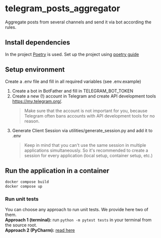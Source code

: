 # telegram_posts_aggregator
Aggregate posts from several channels and send it via bot according the rules.


## Install dependencies
In the project [Poetry](https://python-poetry.org/) is used. Set up the project using [poetry guide](https://python-poetry.org/docs/basic-usage/#initialising-a-pre-existing-project)

## Setup environment
Create a .env file and fill in all required variables (see .env.example)
1. Create a bot in BotFather and fill in TELEGRAM_BOT_TOKEN
2. Create a new (!) account in Telegram and create API development tools https://my.telegram.org/.
    > Make sure that the account is not important for you, because Telegram often  bans accounts with API development tools for no reason.
3. Generate Client Session via utilities/generate_session.py and add it to .env
    > Keep in mind that you can't use the same session in multiple applications simultaneously. So it's recommended to create a session for every application (local setup, container setup, etc.)  

## Run the application in a container
```sh
docker compose build
docker compose up
```

### Run unit tests
You can choose any approach to run unit tests. We provide here two of them. <br>
**Approach 1 (terminal):** run `python -m pytest tests` in your terminal from the source root. <br>
**Approach 2 (PyCharm):** [read here](https://www.jetbrains.com/help/pycharm/testing.html)
